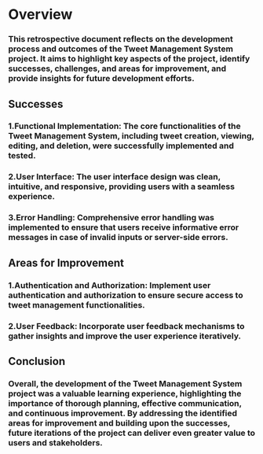 # Overview

### This retrospective document reflects on the development process and outcomes of the Tweet Management System project. It aims to highlight key aspects of the project, identify successes, challenges, and areas for improvement, and provide insights for future development efforts.

## Successes

### 1.Functional Implementation: The core functionalities of the Tweet Management System, including tweet creation, viewing, editing, and deletion, were successfully implemented and tested.

### 2.User Interface: The user interface design was clean, intuitive, and responsive, providing users with a seamless experience.

### 3.Error Handling: Comprehensive error handling was implemented to ensure that users receive informative error messages in case of invalid inputs or server-side errors.

## Areas for Improvement

### 1.Authentication and Authorization: Implement user authentication and authorization to ensure secure access to tweet management functionalities.

### 2.User Feedback: Incorporate user feedback mechanisms to gather insights and improve the user experience iteratively.

## Conclusion

### Overall, the development of the Tweet Management System project was a valuable learning experience, highlighting the importance of thorough planning, effective communication, and continuous improvement. By addressing the identified areas for improvement and building upon the successes, future iterations of the project can deliver even greater value to users and stakeholders.
